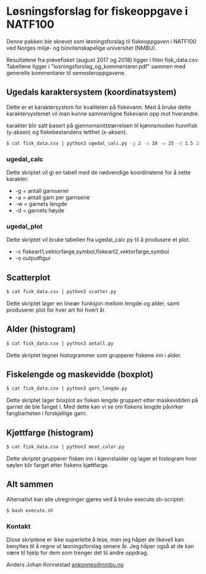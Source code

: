 Løsningsforslag for fiskeoppgave i NATF100
==========================================

Denne pakken ble skrevet som løsningsforslag til fiskeoppgaven i NATF100 ved Norges miljø- og biovitenskapelige universitet (NMBU).

Resultatene fra prøvefisket (august 2017 og 2018) ligger i filen fisk_data.csv.
Tabellene ligger i "losningsforslag_og_kommentarer.pdf" sammen med generelle kommentarer til semesteroppgavene.


## Ugedals karaktersystem (koordinatsystem)

Dette er et karaktersystem for kvaliteten på fiskevann.
Med å bruke dette karaktersystemet vil man kunne sammenligne fiskevann opp mot hverandre.


karakter blir satt basert på gjennomsnittstørrelsen til kjønnsmoden hunnfisk (y-aksen) og fiskebestandens tetthet (x-aksen).

```bash
$ cat fisk_data.csv | python3 ugedal_calc.py -g 2 -a 10 -w 25 -d 1.5 2>&1 | tee ugedal_val.csv | python3 ugedal_plot.py -c Ørret,r,X,Røye,b,o -o figure.eps
```
### ugedal_calc

Dette skriptet vil gi en tabell med de nødvendige koordinatene for å sette karakter.

- -g = antall garnserier
- -a = antall garn per garnserie
- -w = garnets lengde
- -d = garnets høyde


### ugedal_plot

Dette skriptet vil bruke tabellen fra ugedal_calc.py til å produsere et plot.

- -c fiskeart1,vektorfarge,symbol,fiskeart2,vektorfarge,symbol
- -o outputfigur


## Scatterplot

```bash
$ cat fisk_data.csv | python3 scatter.py
```

Dette skriptet lager en lineær funksjon mellom lengde og alder,
samt produserer plot for hver art for hvert år.


## Alder (histogram)

```bash
$ cat fisk_data.csv | python3 antall.py
```

Dette skriptet tegner histogrammer som grupperer fiskene inn i alder.

## Fiskelengde og maskevidde (boxplot)

```bash
$ cat fisk_data.csv | python3 garn_lengde.py
```

Dette skriptet lager boxplot av fisken lengde gruppert etter maskevidden på garnet de ble fanget i.
Med dette kan vi se om fiskens lengde påvirker fangbarheten i forskjellige garn.

## Kjøttfarge (histogram)

```bash
$ cat fisk_data.csv | python3 meat_color.py
```

Dette skriptet grupperer fisken inn i kjønnstaider og lager et histogram hvor søylen blir farget etter fiskens kjøttfarge.


## Alt sammen

Alternativt kan alle utregninger gjøres ved å bruke execute.sh-scriptet.

```bash
$ bash execute.sh
```


### Kontakt

Disse skriptene er ikke superlette å lese, men jeg håper de likevell kan benyttes til å
regne ut løsningsforslag senere år.
Jeg håper også at de kan være til hjelp for dem som trenger det til andre oppdrag.


 Anders Johan Konnestad
 ankonnes@nmbu.no




